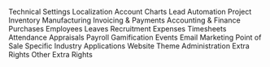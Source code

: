 Technical Settings
Localization
Account Charts
Lead Automation
Project
Inventory
Manufacturing
Invoicing & Payments
Accounting & Finance
Purchases
Employees
Leaves
Recruitment
Expenses
Timesheets
Attendance
Appraisals
Payroll
Gamification
Events
Email Marketing
Point of Sale
Specific Industry Applications
Website
Theme
Administration
Extra Rights
Other Extra Rights
